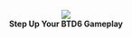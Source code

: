 <div align="center">
  <br>
  <img src="https://user-images.githubusercontent.com/107202816/216019485-489910c7-be0e-4d64-aa60-aac488b449f5.png" align="center">
  <br>
  <strong>Step Up Your BTD6 Gameplay</strong>
  <br>
  <br>
</div>
